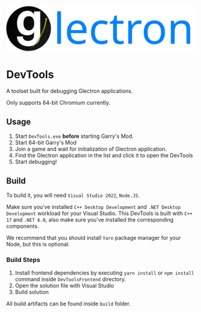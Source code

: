 ![Glectron](https://raw.githubusercontent.com/Glectron/glectron/main/assets/glectron.svg)
# DevTools
A toolset built for debugging Glectron applications.

Only supports 64-bit Chromium currently.

## Usage
1. Start `DevTools.exe` **before** starting Garry's Mod.
2. Start 64-bit Garry's Mod
3. Join a game and wait for initialization of Glectron application.
4. Find the Glectron application in the list and click it to open the DevTools
5. Start debugging!

## Build
To build it, you will need `Visual Studio 2022`, `Node.JS`.

Make sure you've installed `C++ Desktop Development` and `.NET Desktop Development` workload for your Visual Studio.
This DevTools is built with `C++ 17` and `.NET 6.0`, also make sure you've installed the corresponding components.

We recommend that you should install `Yarn` package manager for your Node, but this is optional.

### Build Steps
1. Install frontend dependencies by executing `yarn install` or `npm install` command inside `DevToolsFrontend` directory.
2. Open the solution file with Visual Studio
3. Build solution

All build artifacts can be found inside `build` folder.